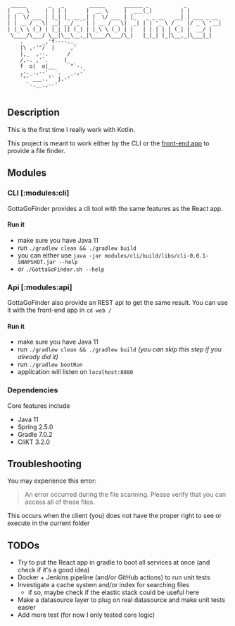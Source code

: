 ```
 _____       _   _        _____      ______ _           _           
|  __ \     | | | |      |  __ \     |  ___(_)         | |          
| |  \/ ___ | |_| |_ __ _| |  \/ ___ | |_   _ _ __   __| | ___ _ __ 
| | __ / _ \| __| __/ _` | | __ / _ \|  _| | | '_ \ / _` |/ _ \ '__|
| |_\ \ (_) | |_| || (_| | |_\ \ (_) | |   | | | | | (_| |  __/ |   
 \____/\___/ \__|\__\__,_|\____/\___/\_|   |_|_| |_|\__,_|\___|_|  
    .      _,'f----.._
    |\ ,-'"/  |     ,'
    |,_  ,--.      /    
    /,-. ,'`.     (_
    f  o|  o|__     "`-.
    ,-._.,--'_ `.   _.,-`
    `"' ___.,'` j,-'
      `-.__.,--'
   
```
## Description
This is the first time I really work with Kotlin.

This project is meant to work either by the CLI or the [front-end app](https://github.com/Damyyr/GottaGoFinder/tree/main/web)
to provide a file finder.

## Modules
### CLI [:modules:cli]
GottaGoFinder provides a cli tool with the same features as the React app.

#### Run it
- make sure you have Java 11
- run `./gradlew clean && ./gradlew build`
- you can either use `java -jar modules/cli/build/libs/cli-0.0.1-SNAPSHOT.jar --help`
- or `./GottaGoFinder.sh --help`

### Api [:modules:api]
GottaGoFinder also provide an REST api to get the same result. You can use it with the front-end app in `cd web /`

#### Run it
- make sure you have Java 11
- run `./gradlew clean && ./gradlew build` *(you can skip this step if you already did it)*
- run `./gradlew bootRun`
- application will listen on `localhost:8080`

### Dependencies
Core features include
- Java 11
- Spring 2.5.0
- Gradle 7.0.2
- CliKT 3.2.0

## Troubleshooting 
You may experience this error: 
> An error occurred during the file scanning. Please verify that you can access all of these files.

This occurs when the client (you) does not have the proper right to see or execute in the current folder


## TODOs
- Try to put the React app in gradle to boot all services at once (and check if it's a good idea)
- Docker + Jenkins pipeline (and/or GitHub actions) to run unit tests
- Investigate a cache system and/or index for searching files
    - if so, maybe check if the elastic stack could be useful here
- Make a datasource layer to plug on real datasource and make unit tests easier
- Add more test (for now I only tested core logic)

